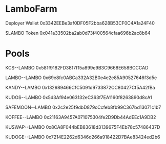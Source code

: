 # LamboFarm

Deployer Wallet
0x3342EEBe3af0DF05F2bba628B53CF0C4A1a24F40

$LAMBO Token
0x041a33502ba2ab0d73f400564cfaa696b2ac8b64

# Pools

KCS--LAMBO
0x581f9182FD3817f15a899e9B3C9668E658BCCCAD

LAMBO--LAMBO
0x69e8fc0ABCa332A32B0e4e2e85A90527646f3d5e

KANDY--LAMBO
0x132989466CfC5091d9733872CC80427Cf5A42fBa

KUDOS--LAMBO
0x5d3Af94e063132eC363f7EA1160f8263890d8cA1

SAFEMOON--LAMBO
0x2c2e25f9dbD879cCcfeb8fb99C367bd13071c1b7

KOFFEE--LAMBO
0x21163A9457A071075304fe2D9Db44AdEEc1A9DB2

KUSWAP--LAMBO
0x8CA8F044bEB83618d3139675F4Eb78c57486437D

KUDOGE--LAMBO
0x7214E2262d6346d266a918422D7BAe83424ed2b6
